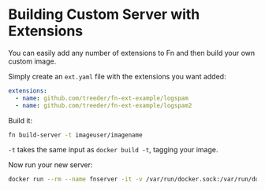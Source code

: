 # Building Custom Server with Extensions

You can easily add any number of extensions to Fn and then build your own custom image.

Simply create an `ext.yaml` file with the extensions you want added:

```yaml
extensions:
  - name: github.com/treeder/fn-ext-example/logspam
  - name: github.com/treeder/fn-ext-example/logspam2
```

Build it:

```sh
fn build-server -t imageuser/imagename
```

`-t` takes the same input as `docker build -t`, tagging your image.

Now run your new server:

```sh
docker run --rm --name fnserver -it -v /var/run/docker.sock:/var/run/docker.sock -v $PWD/data:/app/data -p 8080:8080 imageuser/imagename
```
